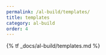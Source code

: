 ```yaml
---
permalink: /al-build/templates/
title: templates
category: al-build
order: 4
---
```


{% tf _docs/al-build/templates.md %}
